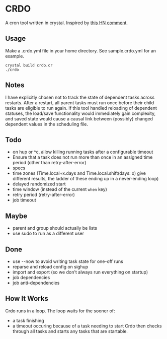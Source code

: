 # CRDO

A cron tool written in crystal.
Inspired by [this HN comment](https://news.ycombinator.com/item?id=37879760).

## Usage

Make a .crdo.yml file in your home directory. See sample.crdo.yml for an example.

```
crystal build crdo.cr
./crdo
```

## Notes

I have explicitly chosen not to track the state of dependent tasks across restarts.
After a restart, all parent tasks must run once before their child tasks are eligible to run again.
If this tool handled reloading of dependent statuses,
the load/save functionality would immediately gain complexity,
and saved state would cause a causal link between (possibly) changed dependent values in the scheduling file.

## Todo

* on hup or ^c, allow killing running tasks after a configurable timeout
* Ensure that a task does not run more than once in an assigned time period (other than retry-after-error)
* specs
* time zones (Time.local+x.days and Time.local.shift(days: x) give different results, the ladder of these ending up in a never-ending loop)
* delayed randomized start
* time window (instead of the current `when` key)
* retry period (retry-after-error)
* job timeout

## Maybe

* parent and group should actually be lists
* use sudo to run as a different user

## Done

* use --now to avoid writing task state for one-off runs
* reparse and reload config on sighup
* import and export (so we don't always run everything on startup)
* job dependencies
* job anti-dependencies

## How It Works

Crdo runs in a loop.
The loop waits for the sooner of:
* a task finishing
* a timeout occuring because of a task needing to start
Crdo then checks through all tasks and starts any tasks that are startable.
